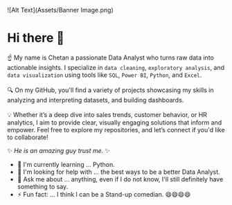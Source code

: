 ![Alt Text](Assets/Banner Image.png)


# Hi there 👋


☝ My name is Chetan a passionate Data Analyst who turns raw data into actionable insights. I specialize in `data cleaning`, `exploratory analysis`, and `data visualization` using tools like `SQL`, `Power BI`, `Python`, and `Excel`.
<br><br>
🔍 On my GitHub, you'll find a variety of projects showcasing my skills in analyzing and interpreting datasets, and building dashboards.
<br><br>
💡 Whether it’s a deep dive into sales trends, customer behavior, or HR analytics, I aim to provide clear, visually engaging solutions that inform and empower. Feel free to explore my repositories, and let’s connect if you'd like to collaborate!


✨ _He is an amazing guy trust me._ ✨

- 🌱 I'm currently learning ... Python.
- 🤔 I'm looking for help with ... the best ways to be a better Data Analyst.
- 💬 Ask me about ... anything, even if I do not know, I'll still definitely have something to say.
- ⚡ Fun fact: ... I think I can be a Stand-up comedian. 😄😄😄😄
